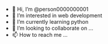 - 👋 Hi, I’m @person0000000001
- 👀 I’m interested in web development
- 🌱 I’m currently learning python
- 💞️ I’m looking to collaborate on ...
- 📫 How to reach me ...

<!---
person0000000001/person0000000001 is a ✨ special ✨ repository because its `README.md` (this file) appears on your GitHub profile.
You can click the Preview link to take a look at your changes.
--->
